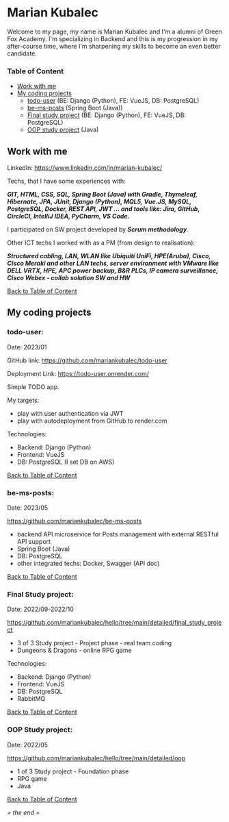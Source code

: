 # Marian Kubalec

Welcome to my page, my name is Marian Kubalec and I'm a alumni of Green Fox Academy. I'm specializing in Backend and this is my progression in my after-course time, where I'm sharpening my skills to become an even better candidate.

### Table of Content
* [Work with me](#work-with-me)
* [My coding projects](#my-coding-projects)
  * [todo-user](#todo-user) (BE: Django (Python), FE: VueJS, DB: PostgreSQL)
  * [be-ms-posts](#be-ms-posts) (Spring Boot (Java))
  * [Final study project](#final-study-project) (BE: Django (Python), FE: VueJS, DB: PostgreSQL)
  * [OOP study project](#oop-study-project) (Java)


## Work with me

LinkedIn: https://www.linkedin.com/in/marian-kubalec/

Techs, that I have some experiences with:

***GIT, HTML, CSS, SQL, Spring Boot (Java) with Gradle, Thymeleaf, Hibernate, JPA, JUnit, Django (Python), MQL5, Vue.JS, MySQL, PostgreSQL, Docker, REST API, JWT ... and tools like: Jira, GitHub, CircleCI, IntelliJ IDEA, PyCharm, VS Code.*** 

I participated on SW project developed by ***Scrum methodology***.

Other ICT techs I worked with as a PM (from design to realisation): 

***Structured cabling, LAN, WLAN like Ubiquiti UniFi, HPE(Aruba), Cisco, Cisco Meraki and other LAN techs, server environment with VMware like DELL VRTX, HPE, APC power backup, B&R PLCs, IP camera surveillance, Cisco Webex - collab solution SW and HW***

[Back to Table of Content](#table-of-content)


## My coding projects

### todo-user:

Date: 2023/01

GitHub link: https://github.com/mariankubalec/todo-user 

Deployment Link: https://todo-user.onrender.com/ 

Simple TODO app.

My targets:
* play with user authentication via JWT
* play with autodeployment from GitHub to render.com

Technologies:
* Backend: Django (Python)
* Frontend: VueJS
* DB: PostgreSQL (I set DB on AWS)

[Back to Table of Content](#table-of-content)

### be-ms-posts:

Date: 2023/05

https://github.com/mariankubalec/be-ms-posts
* backend API microservice for Posts management with external RESTful API support
* Spring Boot (Java)
* DB: PostgreSQL
* other integrated techs: Docker, Swagger (API doc)

[Back to Table of Content](#table-of-content)

### Final Study project:

Date: 2022/09-2022/10

https://github.com/mariankubalec/hello/tree/main/detailed/final_study_project

* 3 of 3 Study project - Project phase - real team coding
* Dungeons & Dragons - online RPG game

Technologies:

* Backend: Django (Python)
* Frontend: VueJS
* DB: PostgreSQL
* RabbitMQ

[Back to Table of Content](#table-of-content)

### OOP Study project:

Date: 2022/05

https://github.com/mariankubalec/hello/tree/main/detailed/oop
* 1 of 3 Study project - Foundation phase
* RPG game
* Java

[Back to Table of Content](#table-of-content)

*= the end =*